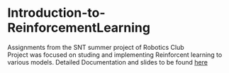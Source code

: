 # Introduction-to-ReinforcementLearning
Assignments from the SNT summer project of Robotics Club  
Project was focused on studing and implementing Reinforcent learning to various models.
Detailed Documentation and slides to be found <a href="https://drive.google.com/drive/folders/1vJxI28jEfkIuTxO9KaWE_kEO2S4UGC2X?usp=sharing" target="_blank">here</a>
